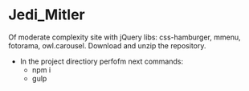 # Jedi_Mitler
Of moderate complexity site with jQuery libs: css-hamburger, mmenu, fotorama, owl.carousel.
Download and unzip the repository. 
* In the project directiory perfofm next commands:
   * npm i
   * gulp
